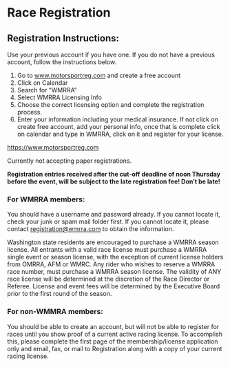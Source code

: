 # Race Registration

## Registration Instructions:
Use your previous account if you have one. If you do not have a previous account, follow the instructions below.

1. Go to www.motorsportreg.com and create a free account
2. Click on Calendar
3. Search for “WMRRA”
4. Select WMRRA Licensing Info
5. Choose the correct licensing option and complete the registration process.
6. Enter your information including your medical insurance. If not click on create free account, add your personal info, once that is complete click on calendar and type in WMRRA, click on it and register for your license.

https://www.motorsportreg.com

Currently not accepting paper registrations.

**Registration entries received after the cut-off deadline of noon Thursday before the event, will be subject to the late registration fee! Don’t be late!**

### For WMRRA members:
You should have a username and password already. If you cannot locate it, check your junk or spam mail folder first. If you cannot locate it, please contact registration@wmrra.com to obtain the information.

Washington state residents are encouraged to purchase a WMRRA season license. All entrants with a valid race license must purchase a WMRRA single event or season license, with the exception of current license holders from OMRRA, AFM or WMRC. Any rider who wishes to reserve a WMRRA race number, must purchase a WMRRA season license. The validity of ANY race license will be determined at the discretion of the Race Director or Referee. License and event fees will be determined by the Executive Board prior to the first round of the season.

### For non-WMMRA members:
You should be able to create an account, but will not be able to register for races until you show proof of a current active racing license. To accomplish this, please complete the first page of the membership/license application only and email, fax, or mail to Registration along with a copy of your current racing license.

<!-- Possibly include a race fees table? -->